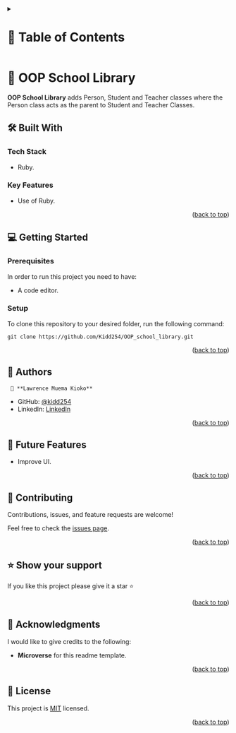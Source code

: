 <a id="readme-top"></a>

<!-- TABLE OF CONTENTS -->

<details>
  <summary><h1>📗 Table of Contents</h1></summary>
  <ul>
    <li><a href="#about-project">📖 About the Project</a>
      <ul>
        <li><a href="#built-with">🛠 Built With</a></li>
        <li><a href="#tech-stack">Tech Stack</a></li>
        <li><a href="#key-features">Key Features</a></li>
      </ul>
    </li>
    <li><a href="#getting-started">💻 Getting Started</a>
      <ul>
        <li><a href="#setup">Setup</a></li>
        <li><a href="#prerequisites">Prerequisites</a></li>
        <li><a href="#install">Install</a></li>
        <li><a href="#usage">Usage</a></li>
        <li><a href="#run-tests">Run tests</a></li>
        <li><a href="#deployment">Deployment</a></li>
      </ul>
    </li>
    <li><a href="#authors">👥 Authors</a></li>
    <li><a href="#future-features">🔭 Future Features</a></li>
    <li><a href="#contributing">🤝 Contributing</a></li>
    <li><a href="#support">⭐️ Show your support</a></li>
    <li><a href="#acknowledgements">🙏 Acknowledgements</a></li>
    <li><a href="#license">📝 License</a></li>
  </ul>
</details>

<!-- PROJECT DESCRIPTION -->

# 📖 OOP School Library <a id="about-project"></a>

**OOP School Library** adds Person, Student and Teacher classes where the Person class acts as the parent to Student and Teacher Classes.

## 🛠 Built With <a id="built-with"></a>

### Tech Stack

- Ruby.

<!-- Features -->

### Key Features

- Use of Ruby.

<p align="right">(<a href="#readme-top">back to top</a>)</p>

<!-- GETTING STARTED -->

## 💻 Getting Started <a id="getting-started"></a>

### Prerequisites

In order to run this project you need to have:

- A code editor.

### Setup

To clone this repository to your desired folder, run the following command: <br>

```
git clone https://github.com/Kidd254/OOP_school_library.git
```

<p align="right">(<a href="#readme-top">back to top</a>)</p>

<!-- AUTHORS -->

## 👥 Authors <a id="authors"></a>

     👤 **Lawrence Muema Kioko**

- GitHub: [@kidd254](https://github.com/Kidd254)
- LinkedIn: [LinkedIn](https://www.linkedin.com/in/lawrence-muema-kioko)

<p align="right">(<a href="#readme-top">back to top</a>)</p>

<!-- FUTURE FEATURES -->

## 🔭 Future Features <a id="future-features"></a>

- Improve UI.
<p align="right">(<a href="#readme-top">back to top</a>)</p>

<!-- CONTRIBUTING -->

## 🤝 Contributing <a id="contributing"></a>

Contributions, issues, and feature requests are welcome!

Feel free to check the [issues page](../../issues/).

<p align="right">(<a href="#readme-top">back to top</a>)</p>

<!-- SUPPORT -->

## ⭐️ Show your support <a id="support"></a>

If you like this project please give it a star ⭐️

<p align="right">(<a href="#readme-top">back to top</a>)</p>

<!-- ACKNOWLEDGEMENTS -->

## 🙏 Acknowledgments <a id="acknowledgements"></a>

I would like to give credits to the following:

- **Microverse** for this readme template.
<p align="right">(<a href="#readme-top">back to top</a>)</p>

<!-- LICENSE -->

## 📝 License <a id="license"></a>

This project is [MIT](./LICENSE) licensed.

<p align="right">(<a href="#readme-top">back to top</a>)</p>

